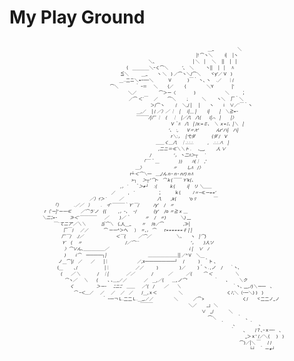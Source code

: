 **My Play Ground**
=====================

<sub><sup><sub><sup>
<br>
　　　　　　　　　　　　　　　　　　　　　　　　　　　　　　　　　　　　　　　　　　　　　　　＿_　　　　 　 ＼ <br>
　　　　　　　　　　　　　　　　　　　　　　　　　　　　　　　　　　　 　 　 　 　 　 　 　 |! ⌒ヽ＼ 　 　 i|　 |ヽ <br>
　　　　　　　　　　　　　　　　　　　　　　　　　 　 　 　 　 　 　 ＼、　　　　　　　　　| ＼　| 　 ＼　 ||　 |　| <br>
　　　　　　　　　　　　　　　　　　　　　 　 　 　 　 　 {　＿＿＿＿＼ｰく⌒＼　　　 ‘、　＼ 　 　 ヽ||　 |　| 　 ﾊ <br>
　　　　　　　　　　　　　　　　　 　 　 　 　 　 　 　 ≦＼　　　＿_　　 ヽ ＼　} ／⌒ヽ＼/⌒＼　　 ヾy’／ V　} <br>
　　　　　　　　　　　　　　　　　　　　　　　　　　＿..二ニ＼=ｰ―‐＼　　 　 V　 　 　 }￣｀ 丶､ ヽ　 .／ 　 ｜/ <br>
　　　　　　　　　　　　 　 　 　 　 　 　 　 　 　 ⌒＼　　　　｀ ｰ＝ 　 ＼　　 {／　 　 {　　 　 　 ＼Y　　　　 |′ <br>
　　　　　　　　　　　　　　　　　　　　　　　　 　 　 　 ＼／　　　　　 ⌒＞ー〈　　　　 }　　　　　　　＼ 　 　 ； <br>
　　　　　　　　　　　　　　　　　　　　　　　　　　　　 ／⌒ ＜´￣　 ／　　 ⌒＼　 　 ;　　　 ＼　 　 ヽ＼　 厂｀＼ <br>
　　　　　　　　　　　　　　　　　　　　　　　　　　　　 　 　 　 　 ＞/⌒ヽ　 　 /　 ＼,/ | 　 |　　 ヽ　　 i　 ∨／´￣｀ヽ <br>
　　　　　　　　　　　　　　　　　　　　　　　　　　 　 　 　 ＿,／　 | / _／）／ ｜　| 　 i|＿ |　 　 i|　　 |　＼≧=- <br>
　　　　　　　　　　　　　　　　　　　　　　　　　　　 　 　 ￣￣￣ﾉ|厂 ｜　{　 ｜　|／八　八{　　l|⌒　|　　 |〉 <br>
　　　　　　　　　　　　　　　　　　　　　　　　　　　　　　　　　　　　　　 V＾ﾊ　八　| /x:=ミ、　＼ ｘ=ﾐ、|＼　| <br>
　　　　　　　　　　　　　　　　　　　　　　　　　　　　　　　 　 　 　 　 　 ‘､　:,　　V〃_ﾉr'　　　　んr'ハ|　ハ| <br>
　　　　　　　　　　　　　　　　　　　　　　　　　　　　　 　 　 　 　 　 　 　 r＼:，　 |弋ダ　 　 　 {ダ /　V <br>
　　　　　　　　　　　　　　　　　　　　　　　　　　　　 　 　 　 　 　 ＿＿く＿_八　｜.:.:.:.　　　 ,　.:.:.∧　| <br>
　　　　　　　　　　　　　　　　　　　　　　　　　　　　　　　　　　　 ,二ニ＝≪＼＼ト . 　 ､__,　 　 人 ∨ <br>
　　　　　　　　　　　　　　　　　　　　　　　　 　 　 　 　 　 　 　 /　　　　　 ‘， 丶二ﾊ＞┬ 　 ´ <br>
　　　　　　　　　　　　　　　　　　　　　　　　　　　　　　　 「￣＾ ＿_　　　 　 }}　　 ﾊ{｜　,’ <br>
　　　　　　　　　　　　　　　　　　　　　　　　　　　 　 　 ＿〉　　 　 　 　 　 〃　　 しﾊ　/〉 <br>
　　　　　　　　　　　　　　　　　　　　　　　　　　　 　 r┴＜⌒＼―　＿_,/んｎ-ｎ-ｎr}ｎﾊ <br>
　　　　　　　　　　　　　　　　　　　　　　　　　　 　 　 >┐　 ＞┬'⌒r‐　⌒ｋ{￣￣ Ｙ´k{、 <br>
　　　　　　　　　　　　　　　　　　　　　　　　　　 ,， ´ 　 ＾＞≠┘　 :{ 　 　 ｋ{ 　 　 i|　リ ＼＿＿_ <br>
　　　　　　　　　　　　　　　　　　　　 　 　 　 ／　　　,　´ 　 　 　 　 ；　　　ｋ{ 　 　 ﾉ〃ｰ≪_ー==′ <br>
　　　　　　　　　　　　　　　　　　　／）ｲ＞ ´　　　／　　　　　　　　八　　 ,k{　　　'o ﾘ　　　　￣ <br>
　 　 　 　 　 　 　 　 「）　 　 　.／／　）　 　 .　イ´￣￣￣｀Ｙ´￣/　　　 ﾉy’　 /　〃 <br>
　　　　　　　　 r（`ー|‘ー一≪　　 ／⌒う´ノ　{{ 　 　 ,，-､　 -/　　　　{y’　 /o 〃≧ｘ ＿ <br>
　 　 　 　 　 　 ＼二ﾆ=-　　　≫＜´￣￣￣￣　　／　 　 }／＾　　 　 〃　 /　〃}　　　 ＼} __ <br>
　　　　　　　　　　 ￣¨て二ア´／＼＼　　 　 ≦⌒＼　{_,人＿_　 　 〃　 /o／⌒　　　 　 ,≫| <br>
　　　　　　　　　　 　 　 厂￣/ 　 ／／　　 　 ⌒ ー一^＞ヘ 　 ）　〃_,， ⌒　　r======彳 | | <br>
　　　　　　　　　　　　 厂￣/　 ./／　　　　　　 　 ＜￣{　　　／⌒／　　　 　 　 ＼、　　ヽ　|⌒} <br>
　　　　　　　　　　　　 Ｙ´　{　 〃　　　　　　　　　　 /／⌒¨´　　　　　　　　　　　　 ‘，　　 }人ソ <br>
　　　　　　　　　　　　　〉⌒∨ん､＿＿＿＿＿／　　　　　　　　　　　　 　 　 　 　 　 ｉ|　 ∨　ﾉ <br>
　　　　　　　　　　　　　}　　 i⌒　ー―――┐|　　　　　　　 　 　 ＿＿＿＿＿＿＿_|| ／^Ｖ　＼＿ <br>
　　　　　　　　　　 　 ノ＿⌒|/　／　　／　　|｜ 　 　 　 　 　 ／,x―――――――┘　 /　　　 }　＾ト 、 <br>
　　　　　　　　　　　 {＿　 　 ､/　 　 　 　 　 |｜　　　　　　／／　　　}　　　　　}／ 　 　 }＾丶. _,ノ　 / 　 ｀丶、 <br>
　　　　　　　　 　 　 　 {　　／ ＼　　　　/　｜| 　 　 　 ／／　　　　/　　 　 ／　　　 ／{　 　 ⌒ ＜　　　　　 ＼ <br>
　　　　　　　　　　　　　⌒ヽ／ 　 ＼　　{　　 ､ ､＿_,／／　　　　／　＿_,／{　　＿,ノ⌒’　　 　 　 　 ｀　　、　 　 ＼ク <br>
　　　　　　　　　　　　　　 く　　　　　 ＞ー- 　 ﾆニﾆ´　＿＿ 　 ／´{　/　　 ／　　＼　　　　　　　　　　　　｀丶、__,ﾉ}＼ー―　、 <br>
　　　　　　　　　　　 　 　 　 ⌒ ｰ＜＿_／ 　 ／ 　 ／　 ／　／　　/＿,ｘ＜　 　 　 　 ＼　　　　　 　 　 　 　 くﾉ;＼（‐一＼} }　} <br>
　　　　　　　　　　　　　　　　　　　　　　｀ ｰ一￢Ｌ.二二Ｌ.＿_,／／　　 　 　 ＼　　 　 ／⌒>　　　　　　　　　く/　　ヾ二二ノ_ノ <br>
　　　　　　　　　　　　　　　　　　　　　　　　　　　　　　　￣￣￣　　　 　 　 　 　 ＼／　　 _」 ＼ <br>
　　　　　　　　　　　　　　　　　　　　　　　　　　　　　　　　　　　　　　　　　　　　 　 ∨　_/　　 　 ＼ <br>
　　　　　　　　　　　　　　　　　　　　　　　　　　　　　　　　　　　　　　　　　　　　　　　⌒＼　　　　　｀　、 <br>
　　　　　　　　　　　　　　　　　　　　　　　　　　　　　　　　　　　　　　　　　　　　　　　　　　｀　　、 　 　 ｀　 、 <br>
　　　　　　　　　　　　　　　　　　　　　　　　　　　　　　　　　　　　　　　　　　　　　　　 　 　 　 　 ｀　　、　　 /７､ｰｘ―‐　、 <br>
　　　　　　　　　　　　　　　　　　　　　　　　　　　　　　　　　　　　　　　　　　　　　　　　　　　　　 　 　 _＞ｘ' /／＼{ 　 }　} <br>
　　　　　　　　　　　　　　　　　　　　　　　　　　　　　　　　　　　　　　　　　　　　 　 　 　 　 　 　 　 　 ⌒}／|＼ ￣ 　 / / <br>
　　　　　　　　　　　　　　　　　　　　　　　　　　　　　　　　　　　　　　　　　　　　　　　　　　　　　　 　 　 └┘　｀ ー≠┘ <br>
<br>
</sup></sub></sup></sub>
